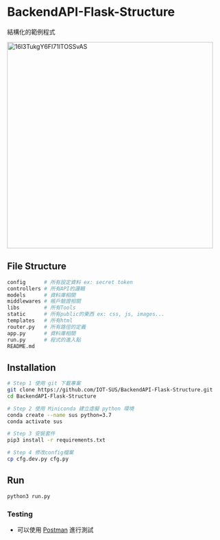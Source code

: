# BackendAPI-Flask-Structure
結構化的範例程式

<img width="480" alt="16l3TukgY6FI71lTOSSvAS" src="https://user-images.githubusercontent.com/60885166/147197836-5cec2839-89b6-4ae7-966a-3d095c723dda.png">

## File Structure
```bash
config      # 所有設定資料 ex: secret token
controllers # 所有API的邏輯
models      # 資料庫相關
middlewares # 帳戶驗證相關
libs        # 所有Tools
static      # 所有public的東西 ex: css, js, images...
templates   # 所有html
router.py   # 所有路徑的定義
app.py      # 資料庫相關
run.py      # 程式的進入點
README.md
```
## Installation
```bash
# Step 1 使用 git 下載專案
git clone https://github.com/IOT-SUS/BackendAPI-Flask-Structure.git
cd BackendAPI-Flask-Structure

# Step 2 使用 Miniconda 建立虛擬 python 環境
conda create --name sus python=3.7
conda activate sus

# Step 3 安裝套件
pip3 install -r requirements.txt

# Step 4 修改config檔案
cp cfg.dev.py cfg.py
```

## Run
```bash
python3 run.py
```

### Testing
- 可以使用 [Postman](https://www.postman.com/) 進行測試
